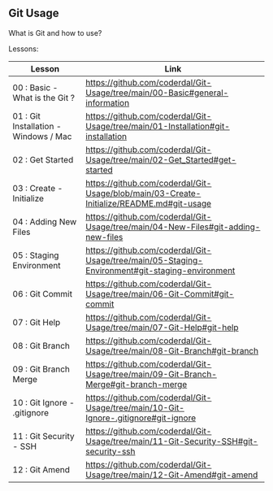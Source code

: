 ## Git Usage

What is Git and how to use?

Lessons:

| Lesson             | Link                                                                |
| ----------------- | ------------------------------------------------------------------ |
| 00 : Basic - What is the Git ? | https://github.com/coderdal/Git-Usage/tree/main/00-Basic#general-information |
| 01 : Git Installation - Windows / Mac | https://github.com/coderdal/Git-Usage/tree/main/01-Installation#git-installation|
| 02 : Get Started | https://github.com/coderdal/Git-Usage/tree/main/02-Get_Started#get-started|
| 03 : Create - Initialize | https://github.com/coderdal/Git-Usage/blob/main/03-Create-Initialize/README.md#git-usage|
| 04 : Adding New Files | https://github.com/coderdal/Git-Usage/tree/main/04-New-Files#git-adding-new-files|
| 05 : Staging Environment | https://github.com/coderdal/Git-Usage/tree/main/05-Staging-Environment#git-staging-environment|
| 06 : Git Commit | https://github.com/coderdal/Git-Usage/tree/main/06-Git-Commit#git-commit|
| 07 : Git Help | https://github.com/coderdal/Git-Usage/tree/main/07-Git-Help#git-help|
| 08 : Git Branch | https://github.com/coderdal/Git-Usage/tree/main/08-Git-Branch#git-branch|
| 09 : Git Branch Merge | https://github.com/coderdal/Git-Usage/tree/main/09-Git-Branch-Merge#git-branch-merge|
| 10 : Git Ignore - .gitignore | https://github.com/coderdal/Git-Usage/tree/main/10-Git-Ignore-.gitignore#git-ignore|
| 11 : Git Security - SSH | https://github.com/coderdal/Git-Usage/tree/main/11-Git-Security-SSH#git-security-ssh|
| 12 : Git Amend | https://github.com/coderdal/Git-Usage/tree/main/12-Git-Amend#git-amend|
